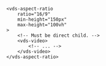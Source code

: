 <script>
import Docs from './_Docs.md';
</script>

<Docs>

```html:copy:slot=usage
<vds-aspect-ratio
	ratio="16/9"
	min-height="150px"
	max-height="100vh"
>
	<!-- Must be direct child. -->
	<vds-video>
		<!-- ... -->
	</vds-video>
</vds-aspect-ratio>
```

</Docs>
